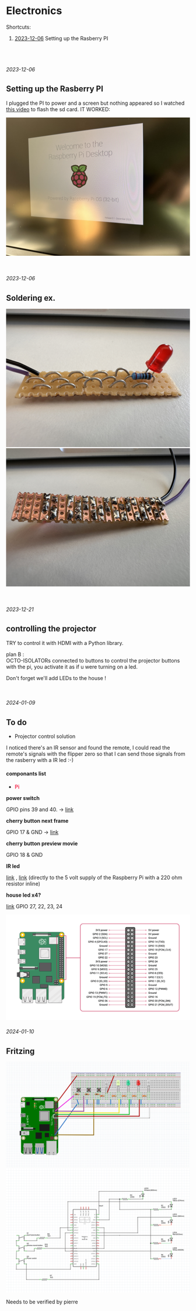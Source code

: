 # Electronics

Shortcuts:

1. [2023-12-06](#2023-12-06) Setting up the Rasberry PI

<br/><br/>

###### 2023-12-06

## Setting up the Rasberry PI

I plugged the PI to power and a screen but nothing appeared so I watched [this video](https://www.youtube.com/watch?v=2RHuDKq7ONQ) to flash the sd card. IT WORKED:

![pi](photos/IMG_1219.JPG)


<br/>


###### 2023-12-06

## Soldering ex.

![solder](photos/IMG_1321.JPG)  
![solder2](photos/IMG_1323.JPG)


<br/>


###### 2023-12-21

## controlling the projector

TRY to control it with HDMI with a Python library.

plan B :  
OCTO-ISOLATORs connected to buttons to control the projector buttons with the pi, you activate it as if u were turning on a led.

Don't forget we'll add LEDs to the house !




<br/>


###### 2024-01-09

## To do



- Projector control solution

I noticed there's an IR sensor and found the remote, I could read the remote's signals with the flipper zero so that I can send those signals from the rasberry with a IR led :-)



#### componants list



- <b><span style="color:rgba(244,63,94,1)">Pi</span></b>

**power switch**

GPIO pins 39 and 40. -> [link](https://www.makeuseof.com/tag/add-power-button-raspberry-pi/#:~:text=Mount%2520a%2520Raspberry%2520Pi%2520Off%2520Switch%2520on%2520the%2520GPIO&text=If%2520you%2520can't%2520get,GPIO%2520pins%252039%2520and%252040.)



**cherry button next frame**

GPIO 17 & GND -> [link](http://razzpisampler.oreilly.com/ch07.html)



**cherry button preview movie**

GPIO 18 & GND



**IR led**

[link](https://projects.raspberrypi.org/en/projects/infrared-bird-box/5) , [link](https://asimuzzaman.com/posts/send-infrared-ir-remote-signal-with-python) (directly to the 5 volt supply of the Raspberry Pi with a 220 ohm resistor inline)



**house led x4?**

[link](https://www.maskaravivek.com/post/controlling-multiple-leds-using-raspberry-pis-gpio-ports/) GPIO 27, 22, 23, 24

![](photos/GPIO-Pinout-Diagram-2.png)



###### 2024-01-10

## Fritzing

![](fritzing/breadboard.png)![](fritzing/schematic.png)

Needs to be verified by pierre

